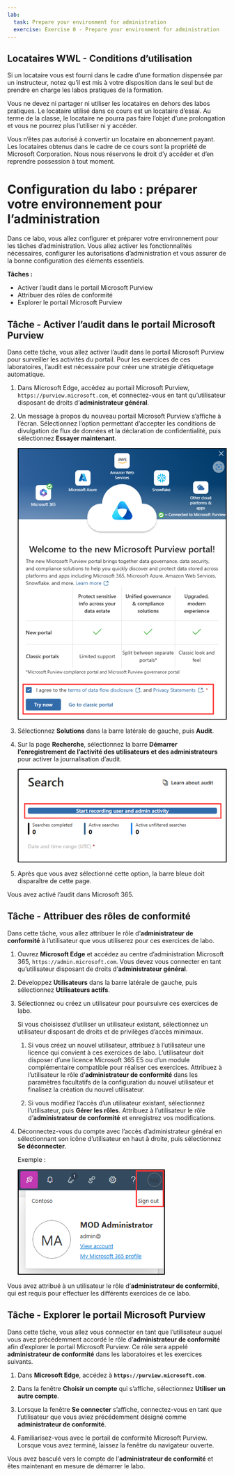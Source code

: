 ```yaml
---
lab:
  task: Prepare your environment for administration
  exercise: Exercise 0 - Prepare your environment for administration
---
```


## Locataires WWL - Conditions d’utilisation

Si un locataire vous est fourni dans le cadre d’une formation dispensée par un instructeur, notez qu’il est mis à votre disposition dans le seul but de prendre en charge les labos pratiques de la formation.

Vous ne devez ni partager ni utiliser les locataires en dehors des labos pratiques. Le locataire utilisé dans ce cours est un locataire d’essai. Au terme de la classe, le locataire ne pourra pas faire l’objet d’une prolongation et vous ne pourrez plus l’utiliser ni y accéder.

Vous n’êtes pas autorisé à convertir un locataire en abonnement payant. Les locataires obtenus dans le cadre de ce cours sont la propriété de Microsoft Corporation. Nous nous réservons le droit d’y accéder et d’en reprendre possession à tout moment.

# Configuration du labo : préparer votre environnement pour l’administration

Dans ce labo, vous allez configurer et préparer votre environnement pour les tâches d’administration. Vous allez activer les fonctionnalités nécessaires, configurer les autorisations d’administration et vous assurer de la bonne configuration des éléments essentiels.

**Tâches :**

- Activer l’audit dans le portail Microsoft Purview
- Attribuer des rôles de conformité
- Explorer le portail Microsoft Purview

## Tâche - Activer l’audit dans le portail Microsoft Purview

Dans cette tâche, vous allez activer l’audit dans le portail Microsoft Purview pour surveiller les activités du portail. Pour les exercices de ces laboratoires, l’audit est nécessaire pour créer une stratégie d’étiquetage automatique.

1. Dans Microsoft Edge, accédez au portail Microsoft Purview, `https://purview.microsoft.com`, et connectez-vous en tant qu’utilisateur disposant de droits d’**administrateur général**.

1. Un message à propos du nouveau portail Microsoft Purview s’affiche à l’écran. Sélectionnez l’option permettant d’accepter les conditions de divulgation de flux de données et la déclaration de confidentialité, puis sélectionnez **Essayer maintenant**.

    ![Capture d’écran de l’écran Bienvenue sur le nouveau portail de conformité Microsoft Purview.](../Media/welcome-purview-portal.png)

1. Sélectionnez **Solutions** dans la barre latérale de gauche, puis **Audit**.

1. Sur la page **Recherche**, sélectionnez la barre **Démarrer l’enregistrement de l’activité des utilisateurs et des administrateurs** pour activer la journalisation d’audit.

    ![Capture d’écran montrant le bouton Démarrer l’enregistrement de l’activité des utilisateurs et des administrateurs.](../Media/enable-audit-button.png)

1. Après que vous avez sélectionné cette option, la barre bleue doit disparaître de cette page.

Vous avez activé l’audit dans Microsoft 365.

## Tâche - Attribuer des rôles de conformité

Dans cette tâche, vous allez attribuer le rôle d’**administrateur de conformité** à l’utilisateur que vous utiliserez pour ces exercices de labo.

1. Ouvrez **Microsoft Edge** et accédez au centre d’administration Microsoft 365, `https://admin.microsoft.com`. Vous devez vous connecter en tant qu’utilisateur disposant de droits d’**administrateur général**.

1. Développez **Utilisateurs** dans la barre latérale de gauche, puis sélectionnez **Utilisateurs actifs**.

1. Sélectionnez ou créez un utilisateur pour poursuivre ces exercices de labo.

   Si vous choisissez d’utiliser un utilisateur existant, sélectionnez un utilisateur disposant de droits et de privilèges d’accès minimaux.

   1. Si vous créez un nouvel utilisateur, attribuez à l’utilisateur une licence qui convient à ces exercices de labo. L’utilisateur doit disposer d’une licence Microsoft 365 E5 ou d’un module complémentaire compatible pour réaliser ces exercices. Attribuez à l’utilisateur le rôle d’**administrateur de conformité** dans les paramètres facultatifs de la configuration du nouvel utilisateur et finalisez la création du nouvel utilisateur.

   1. Si vous modifiez l’accès d’un utilisateur existant, sélectionnez l’utilisateur, puis **Gérer les rôles**. Attribuez à l’utilisateur le rôle d’**administrateur de conformité** et enregistrez vos modifications.

1. Déconnectez-vous du compte avec l’accès d’administrateur général en sélectionnant son icône d’utilisateur en haut à droite, puis sélectionnez **Se déconnecter**.

   Exemple :

   ![Capture d’écran montrant le chemin de navigation pour se déconnecter du compte Administrateur MOD.](../Media/sign-out.png)

Vous avez attribué à un utilisateur le rôle d’**administrateur de conformité**, qui est requis pour effectuer les différents exercices de ce labo.

## Tâche - Explorer le portail Microsoft Purview

Dans cette tâche, vous allez vous connecter en tant que l’utilisateur auquel vous avez précédemment accordé le rôle d’**administrateur de conformité** afin d’explorer le portail Microsoft Purview. Ce rôle sera appelé **administrateur de conformité** dans les laboratoires et les exercices suivants.

1. Dans **Microsoft Edge**, accédez à **`https://purview.microsoft.com`**.

1. Dans la fenêtre **Choisir un compte** qui s’affiche, sélectionnez **Utiliser un autre compte**.

1. Lorsque la fenêtre **Se connecter** s’affiche, connectez-vous en tant que l’utilisateur que vous aviez précédemment désigné comme **administrateur de conformité**.

1. Familiarisez-vous avec le portail de conformité Microsoft Purview. Lorsque vous avez terminé, laissez la fenêtre du navigateur ouverte.

Vous avez basculé vers le compte de l’**administrateur de conformité** et êtes maintenant en mesure de démarrer le labo.
